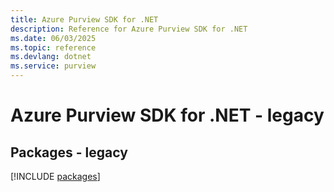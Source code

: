 ```yaml
---
title: Azure Purview SDK for .NET
description: Reference for Azure Purview SDK for .NET
ms.date: 06/03/2025
ms.topic: reference
ms.devlang: dotnet
ms.service: purview
---
```

# Azure Purview SDK for .NET - legacy
## Packages - legacy
[!INCLUDE [packages](purview-index.md)]